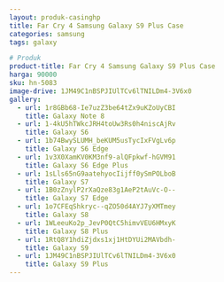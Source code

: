 ```yaml
---
layout: produk-casinghp
title: Far Cry 4 Samsung Galaxy S9 Plus Case
categories: samsung
tags: galaxy

# Produk
product-title: Far Cry 4 Samsung Galaxy S9 Plus Case
harga: 90000
sku: hn-5083
image-drive: 1JM49C1nBSPJIUlTCv6lTNILDm4-3V6x0
gallery:
  - url: 1r8GBb68-Ie7uzZ3be64tZx9uKZoUyCBI
    title: Galaxy Note 8
  - url: 1-4kU5hTWkcJRH4toUw3Rs0h4niscAjRv
    title: Galaxy S6
  - url: 1b74BwySLUMH_beKUM5usTycIxFVgLv6p
    title: Galaxy S6 Edge
  - url: 1v3X0XamKV0KM3nf9-alQFpkwf-hGVM91
    title: Galaxy S6 Edge Plus
  - url: 1sLls65nG9aatehyocIijff0ySmPOLboB
    title: Galaxy S7
  - url: 1B0zZnylP2rXaQze83g1AeP2tAuVc-O--
    title: Galaxy S7 Edge
  - url: 1o7CFEqShkryc--qZO50d4AYJ7yXMTmey
    title: Galaxy S8
  - url: 1WLeeuKo2p_JevP0QtC5himvVEU6HMxyK
    title: Galaxy S8 Plus
  - url: 1RtQ8Y1hdiZjdxs1xj1HtDYUi2MAVbdh-
    title: Galaxy S9
  - url: 1JM49C1nBSPJIUlTCv6lTNILDm4-3V6x0
    title: Galaxy S9 Plus
---
```

